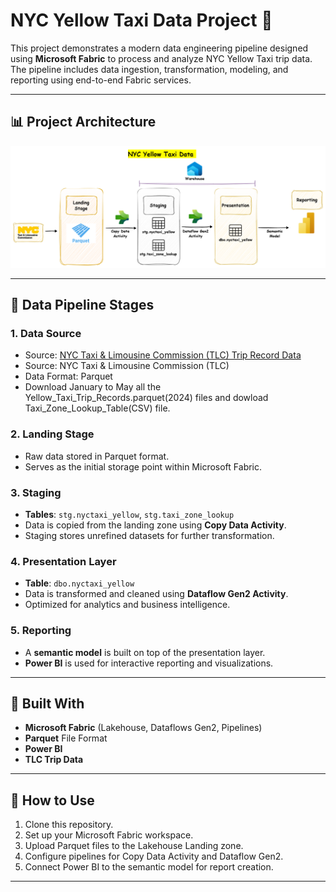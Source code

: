 
# NYC Yellow Taxi Data Project 🚖

This project demonstrates a modern data engineering pipeline designed using **Microsoft Fabric** to process and analyze NYC Yellow Taxi trip data. The pipeline includes data ingestion, transformation, modeling, and reporting using end-to-end Fabric services.

---

## 📊 Project Architecture

![Project Architecture](https://github.com/Gaya39877/NYC_Yellow_Taxi_Project/blob/main/Assests/NYC_Yellow_Taxi_Architecture.png)

---

## 📁 Data Pipeline Stages

### 1. **Data Source**
- Source: [NYC Taxi & Limousine Commission (TLC) Trip Record Data](https://www.nyc.gov/site/tlc/about/tlc-trip-record-data.page)
- Source: NYC Taxi & Limousine Commission (TLC)
- Data Format: Parquet
- Download January to May all the Yellow_Taxi_Trip_Records.parquet(2024) files and dowload Taxi_Zone_Lookup_Table(CSV) file.

### 2. **Landing Stage**
- Raw data stored in Parquet format.
- Serves as the initial storage point within Microsoft Fabric.

### 3. **Staging**
- **Tables**: `stg.nyctaxi_yellow`, `stg.taxi_zone_lookup`
- Data is copied from the landing zone using **Copy Data Activity**.
- Staging stores unrefined datasets for further transformation.

### 4. **Presentation Layer**
- **Table**: `dbo.nyctaxi_yellow`
- Data is transformed and cleaned using **Dataflow Gen2 Activity**.
- Optimized for analytics and business intelligence.

### 5. **Reporting**
- A **semantic model** is built on top of the presentation layer.
- **Power BI** is used for interactive reporting and visualizations.

---

## 🧰 Built With

- **Microsoft Fabric** (Lakehouse, Dataflows Gen2, Pipelines)
- **Parquet** File Format
- **Power BI**
- **TLC Trip Data**

---

## 🚀 How to Use

1. Clone this repository.
2. Set up your Microsoft Fabric workspace.
3. Upload Parquet files to the Lakehouse Landing zone.
4. Configure pipelines for Copy Data Activity and Dataflow Gen2.
5. Connect Power BI to the semantic model for report creation.

---



